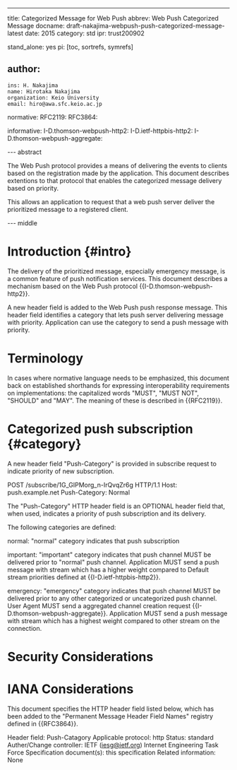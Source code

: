 ---
title: Categorized Message for Web Push
abbrev: Web Push Categorized Message
docname: draft-nakajima-webpush-push-categorized-message-latest
date: 2015
category: std
ipr: trust200902

stand_alone: yes
pi: [toc, sortrefs, symrefs]

author:
 -
    ins: H. Nakajima
    name: Hirotaka Nakajima
    organization: Keio University
    email: hiro@awa.sfc.keio.ac.jp

normative:
  RFC2119:
  RFC3864:

informative:
  I-D.thomson-webpush-http2:
  I-D.ietf-httpbis-http2:
  I-D.thomson-webpush-aggregate:

--- abstract

The Web Push protocol provides a means of delivering the events to clients 
based on the registration made by the application.
This document describes extentions to that protocol that enables the 
categorized message delivery based on priority.

This allows an application to request that a web push server deliver the prioritized message to a registered client.

--- middle

# Introduction        {#intro}

The delivery of the prioritized message, especially emergency message, is a common feature of push notification services.
This document describes a mechanism based on the Web Push protocol {{I-D.thomson-webpush-http2}}.

A new header field is added to the Web Push push response message. This header field identifies a category that lets push server delivering message with priority. Application can use the category to send a push message with priority.

# Terminology

In cases where normative language needs to be emphasized, this document back on
established shorthands for expressing interoperability requirements on
implementations: the capitalized words "MUST", "MUST NOT", "SHOULD" and "MAY".
The meaning of these is described in {{RFC2119}}.

# Categorized push subscription {#category}

A new header field "Push-Category" is provided in subscribe request to indicate priority of new subscription.

POST /subscribe/1G_GIPMorg_n-IrQvqZr6g HTTP/1.1
Host: push.example.net
Push-Category: Normal

The "Push-Category" HTTP header field is an OPTIONAL header field that, when used, indicates a priority of push subscription and its delivery.

The following categories are defined:

normal: "normal" category indicates that push subscription 

important: "important" category indicates that push channel MUST be delivered prior to "normal" push channel. Application MUST send a push message with stream which has a higher weight compared to Default stream priorities defined at {{I-D.ietf-httpbis-http2}}.

emergency: "emergency" category indicates that push channel MUST be delivered prior to any other categorized or uncategorized push channel. User Agent MUST send a aggregated channel creation request {{I-D.thomson-webpush-aggregate}}. Application MUST send a push message with stream which has a highest weight compared to other stream on the connection.

# Security Considerations

# IANA Considerations

This document specifies the HTTP header field listed below, which has 
been added to the "Permanent Message Header Field Names" registry 
defined in {{RFC3864}}.

Header field: Push-Catagory
Applicable protocol: http
Status: standard
Auther/Change controller:
  IETF (iesg@ietf.org)
  Internet Engineering Task Force
Specification document(s): this specification
Related information: None


